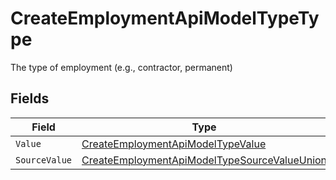 # CreateEmploymentApiModelTypeType

The type of employment (e.g., contractor, permanent)


## Fields

| Field                                                                                                                   | Type                                                                                                                    | Required                                                                                                                | Description                                                                                                             |
| ----------------------------------------------------------------------------------------------------------------------- | ----------------------------------------------------------------------------------------------------------------------- | ----------------------------------------------------------------------------------------------------------------------- | ----------------------------------------------------------------------------------------------------------------------- |
| `Value`                                                                                                                 | [CreateEmploymentApiModelTypeValue](../../Models/Components/CreateEmploymentApiModelTypeValue.md)                       | :heavy_minus_sign:                                                                                                      | N/A                                                                                                                     |
| `SourceValue`                                                                                                           | [CreateEmploymentApiModelTypeSourceValueUnion](../../Models/Components/CreateEmploymentApiModelTypeSourceValueUnion.md) | :heavy_minus_sign:                                                                                                      | N/A                                                                                                                     |